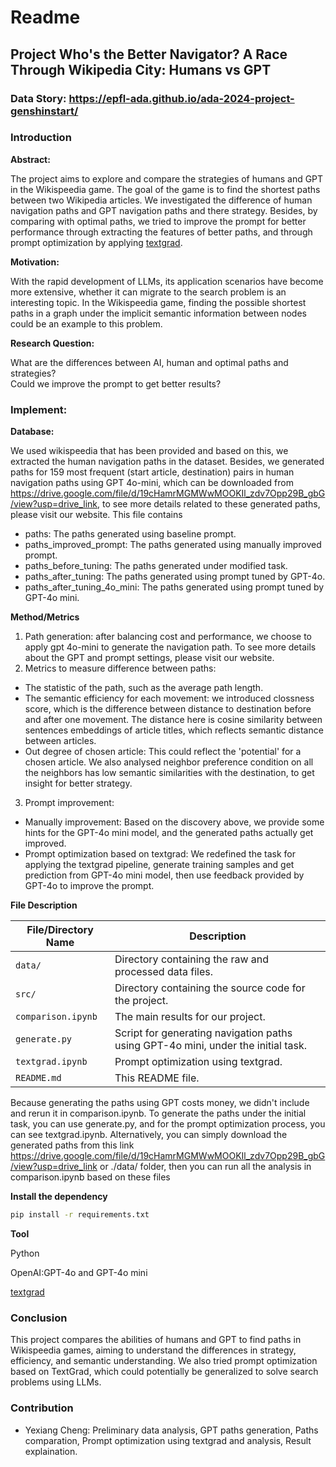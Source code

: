 # Readme

## Project Who's the Better Navigator? A Race Through Wikipedia City: Humans vs GPT

### Data Story: https://epfl-ada.github.io/ada-2024-project-genshinstart/
### Introduction

**Abstract:**

The project aims to explore and compare the strategies of humans and GPT in the Wikispeedia game. The goal of the game is to find the shortest paths between two Wikipedia articles. We investigated the difference of human navigation paths and GPT navigation paths and there strategy. Besides, by comparing with optimal paths, we tried to improve the prompt for better performance through extracting the features of better paths, and through prompt optimization by applying [textgrad](https://arxiv.org/abs/2406.07496).

**Motivation:**

With the rapid development of LLMs, its application scenarios have become more extensive, whether it can migrate to the search problem is an interesting topic. In the Wikispeedia game, finding the possible shortest paths in a graph under the implicit semantic information between nodes could be an example to this problem.

**Research Question:**

What are the differences between AI, human and optimal paths and strategies?  
Could we improve the prompt to get better results?

### Implement: 

**Database:**

We used wikispeedia that has been provided and based on this, we extracted the human navigation paths in the dataset. Besides, we generated paths for 159 most frequent (start article, destination) pairs in human navigation paths using GPT 4o-mini, which can be downloaded from https://drive.google.com/file/d/19cHamrMGMWwMOOKIl_zdv7Opp29B_gbG/view?usp=drive_link, to see more details related to these generated paths, please visit our website.
This file contains
- paths: The paths generated using baseline prompt.
- paths_improved_prompt: The paths generated using manually improved prompt.
- paths_before_tuning: The paths generated under modified task.
- paths_after_tuning: The paths generated using prompt tuned by GPT-4o.
- paths_after_tuning_4o_mini: The paths generated using prompt tuned by GPT-4o mini.

**Method/Metrics**

1. Path generation: after balancing cost and performance, we choose to apply gpt 4o-mini to generate the navigation path. To see more details about the GPT and prompt settings, please visit our website.
2. Metrics to measure difference between paths: 
- The statistic of the path, such as the average path length. 
- The semantic efficiency for each movement: we introduced clossness score, which is the difference between distance to destination before and after one movement. The distance here is cosine similarity between sentences embeddings of article titles, which reflects semantic distance between articles.
- Out degree of chosen article: This could reflect the 'potential' for a chosen article. We also analysed neighbor preference condition on all the neighbors has low semantic similarities with the destination, to get insight for better strategy.
3. Prompt improvement: 
- Manually improvement: Based on the discovery above, we provide some hints for the GPT-4o mini model, and the generated paths actually get improved.
- Prompt optimization based on textgrad: We redefined the task for applying the textgrad pipeline, generate training samples and get prediction from GPT-4o mini model, then use feedback provided by GPT-4o to improve the prompt.

**File Description**

| File/Directory Name         | Description                                                                 |
| --------------------------- | --------------------------------------------------------------------------- |
| `data/`                     | Directory containing the raw and processed data files.                      |
| `src/`                      | Directory containing the source code for the project.                       |
| `comparison.ipynb`          | The main results for our project. |
| `generate.py`          | Script for generating navigation paths using GPT-4o mini, under the initial task. |
| `textgrad.ipynb`          | Prompt optimization using textgrad. |
| `README.md`                 | This README file.                                                           |

Because generating the paths using GPT costs money, we didn't include and rerun it in comparison.ipynb. To generate the paths under the initial task, you can use generate.py, and for the prompt optimization process, you can see textgrad.ipynb. Alternatively, you can simply download the generated paths from this link https://drive.google.com/file/d/19cHamrMGMWwMOOKIl_zdv7Opp29B_gbG/view?usp=drive_link or ./data/ folder, then you can run all the analysis in comparison.ipynb based on these files

**Install the dependency**
```bash
pip install -r requirements.txt
```

**Tool**

Python

OpenAI:GPT-4o and GPT-4o mini

[textgrad](https://arxiv.org/abs/2406.07496)
       

### Conclusion

This project compares the abilities of humans and GPT to find paths in Wikispeedia games, aiming to understand the differences in strategy, efficiency, and semantic understanding. We also tried prompt optimization based on TextGrad, which could potentially be generalized to solve search problems using LLMs.

### Contribution
- Yexiang Cheng: Preliminary data analysis, GPT paths generation, Paths comparation, Prompt optimization using textgrad and analysis, Result explaination.


